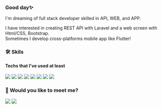 
### Good day✨  
I'm dreaming of full stack developer skilled in API, WEB, and APP.

I have interested in creating REST API with Laravel and a web screen with Html/CSS, Bootstrap.<br>
Sometimes I develop cross-platforms mobile app like Flutter!

### 🛠 Skils

#### Techs that I've used at least 

<a href="#"><img src="https://img.shields.io/badge/PHP-777BB4?style=flat-square&logo=PHP&logoColor=white"/></a>
<a href="#"><img src="https://img.shields.io/badge/Laravel-FF2D20?style=flat-square&logo=Laravel&logoColor=white"/></a>
<a href="#"><img src="https://img.shields.io/badge/HTML5-E34F26?style=flat-square&logo=HTML5&logoColor=white"/></a>
<a href="#"><img src="https://img.shields.io/badge/CSS3-1572B6?style=flat-square&logo=CSS3&logoColor=white"/></a>
<a href="#"><img src="https://img.shields.io/badge/Bootstrap-7952B3?style=flat-square&logo=Bootstrap&logoColor=white"/></a>
<a href="#"><img src="https://img.shields.io/badge/JavaScript-F7DF1E?style=flat-square&logo=JavaScript&logoColor=white"/></a>
<a href="#"><img src="https://img.shields.io/badge/MySQL-4479A1?style=flat-square&logo=MySQL&logoColor=white"/></a>
<a href="#"><img src="https://img.shields.io/badge/Flutter-02569B?style=flat-square&logo=Flutter&logoColor=white"/></a>

### 🌱 Would you like to meet me?
<a href="https://blog.cowkite.com/" rel="nofollow">
<a href="https://ohmyo.net/" rel="nofollow"><img src="https://camo.githubusercontent.com/fa52fe1a3570da3b49d7d1a12297353d798f8f2a71c0c6499300f0755eb9c90b/68747470733a2f2f696d672e736869656c64732e696f2f62616467652f546563685f426c6f672d4444304237383f7374796c653d666c61742d737175617265266c6f676f3d47697448756225323053706f6e736f7273266c6f676f436f6c6f723d7768697465" data-canonical-src="https://img.shields.io/badge/Tech_Blog-DD0B78?style=flat-square&amp;logo=GitHub%20Sponsors&amp;logoColor=white" style="max-width: 100%;"></a>
<a href="https://mail.google.com/"><img src="https://img.shields.io/badge/Gmail-EA4335?style=flat-square&logo=Gmail&logoColor=white"/></a>&nbsp 
  
 <!-- ### ✍️ BAEKJOON --> 
 <!-- [![Solved.ac Profile](http://mazassumnida.wtf/api/v2/generate_badge?boj=ohmyo)](https://solved.ac/ohmyo/) -->



<!--
**ohmyo/ohmyo** is a ✨ _special_ ✨ repository because its `README.md` (this file) appears on your GitHub profile.

Here are some ideas to get you started:

- 🔭 I’m currently working on ...
- 🌱 I’m currently learning ...
- 👯 I’m looking to collaborate on ...
- 🤔 I’m looking for help with ...
- 💬 Ask me about ...
- 📫 How to reach me: ...
- 😄 Pronouns: ...
- ⚡ Fun fact: ...
-->
